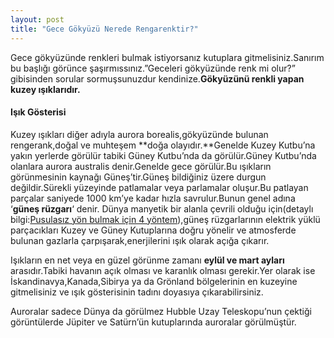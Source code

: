```yaml
---
layout: post
title: "Gece Gökyüzü Nerede Rengarenktir?"
---
```


Gece gökyüzünde renkleri bulmak istiyorsanız kutuplara gitmelisiniz.Sanırım bu başlığı görünce şaşırmıssınız.”Geceleri gökyüzünde renk mi olur?” gibisinden sorular sormuşsunuzdur kendinize.**Gökyüzünü renkli yapan kuzey ışıklarıdır.**

#### Işık Gösterisi

Kuzey ışıkları diğer adıyla aurora borealis,gökyüzünde bulunan rengerank,doğal ve muhteşem **doğa olayıdır.**Genelde Kuzey Kutbu’na yakın yerlerde görülür tabiki Güney Kutbu’nda da görülür.Güney Kutbu’nda olanlara aurora australis denir.Genelde gece görülür.Bu ışıkların görünmesinin kaynağı Güneş’tir.Güneş bildiğiniz üzere durgun değildir.Sürekli yüzeyinde patlamalar veya parlamalar oluşur.Bu patlayan parçalar saniyede 1000 km’ye kadar hızla savrulur.Bunun genel adına ‘**güneş rüzgarı**‘ denir.
Dünya manyetik bir alanla çevrili olduğu için(detaylı bilgi:[Pusulasız yön bulmak için 4 yöntem](http://www.ensarkarabudak.com/hayat-ve-yasam/pusulasiz-yon-bulmak-icin-4-yontem/)),güneş rüzgarlarının elektrik yüklü parçacıkları Kuzey ve Güney Kutuplarına doğru yönelir ve atmosferde bulunan gazlarla çarpışarak,enerjilerini ışık olarak açığa çıkarır.

Işıkların en net veya en güzel görünme zamanı **eylül ve mart ayları** arasıdır.Tabiki havanın açık olması ve karanlık olması gerekir.Yer olarak ise İskandinavya,Kanada,Sibirya ya da Grönland bölgelerinin en kuzeyine gitmelisiniz ve ışık gösterisinin tadını doyasıya çıkarabilirsiniz.

Auroralar sadece Dünya da görülmez Hubble Uzay Teleskopu’nun çektiği görüntülerde Jüpiter ve Satürn’ün kutuplarında auroralar görülmüştür.
